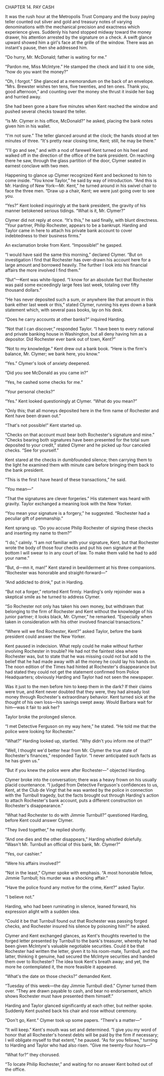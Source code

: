 CHAPTER 14. PAY CASH

It was the rush hour at the Metropolis Trust Company and the busy paying teller counted out silver and gold and treasury notes of varying denominations with the mechanical precision and exactness which experience gives. Suddenly his hand stopped midway toward the money drawer, his attention arrested by the signature on a check. A swift glance upward showed him a girl's face at the grille of the window. There was an instant's pause, then she addressed him.

“Do hurry, Mr. McDonald; father is waiting for me.”

“Pardon me, Miss McIntyre.” He stamped the check and laid it to one side, “how do you want the money?”

“Oh, I forgot.” She glanced at a memorandum on the back of an envelope. “Mrs. Brewster wishes ten tens, five twenties, and ten ones. Thank you, good afternoon,” and counting over the money she thrust it inside her bag and hurried away.

She had been gone a bare five minutes when Kent reached the window and pushed several checks toward the teller.

“Is Mr. Clymer in his office, McDonald?” he asked, placing the bank notes given him in his wallet.

“I'm not sure.” The teller glanced around at the clock; the hands stood at ten minutes of three. “It's pretty near closing time, Kent; still, he may be there.”

“I'll go and see,” and with a nod of farewell Kent turned on his heel and walked off in the direction of the office of the bank president. On reaching there he saw, through the glass partition of the door, Clymer seated in earnest conclave with two men.

Happening to glance up Clymer recognized Kent and beckoned to him to come inside. “You know Taylor,” he said by way of introduction. “And this is Mr. Harding of New York—Mr. Kent,” he turned around in his swivel chair to face the three men. “Draw up a chair, Kent; we were just going over to see you.

“Yes?” Kent looked inquiringly at the bank president, the gravity of his manner betokened serious tidings. “What is it, Mr. Clymer?”

Clymer did not reply at once. “It's this,” he said finally, with blunt directness. “Your partner, Philip Rochester, appears to be a bankrupt. Harding and Taylor came in here to attach his private bank account to cover indebtedness to their business firms.”

An exclamation broke from Kent. “Impossible!” he gasped.

“I would have said the same this morning,” declared Clymer. “But on investigation I find that Rochester has over-drawn his account here for a large amount and borrowed heavily. The further I look into his financial affairs the more involved I find them.”

“But”—Kent was white-lipped. “I know for an absolute fact that Rochester was paid some exceedingly large fees last week, totaling over fifty thousand dollars.”

“He has never deposited such a sum, or anywhere like that amount in this bank either last week or this,” stated Clymer, running his eyes down a bank statement which, with several pass books, lay on his desk.

“Does he carry accounts at other banks?” inquired Harding.

“Not that I can discover,” responded Taylor. “I have been to every national and private banking house in Washington, but all deny having him as a depositor. Did Rochester ever bank out of town, Kent?”

“Not to my knowledge.” Kent drew out a bank book. “Here is the firm's balance, Mr. Clymer; we bank here, you know.”

“Yes.” Clymer's look of anxiety deepened.

“Did you see McDonald as you came in?”

“Yes, he cashed some checks for me.”

“Your personal checks?”

“Yes.” Kent looked questioningly at Clymer. “What do you mean?”

“Only this; that all moneys deposited here in the firm name of Rochester and Kent have been drawn out.”

“That's not possible!” Kent started up.

“Checks on that account must bear both Rochester's signature and mine.” “Checks bearing both signatures have been presented for the total sum deposited to your credit,” stated Clymer and he picked up four canceled checks. “See for yourself.”

Kent stared at the checks in dumbfounded silence; then carrying them to the light he examined them with minute care before bringing them back to the bank president.

“This is the first I have heard of these transactions,” he said.

“You mean—”

“That the signatures are clever forgeries.” His statement was heard with gravity. Taylor exchanged a meaning look with the New Yorker.

“You mean your signature is a forgery,” he suggested. “Rochester had a peculiar gift of penmanship.”

Kent sprang up. “Do you accuse Philip Rochester of signing these checks and inserting my name to them?”

“I do,” calmly. “I am not familiar with your signature, Kent, but that Rochester wrote the body of those four checks and put his own signature at the bottom I will swear to in any court of law. To make them valid he had to add your name.”

“But, d—mn it, man!” Kent stared in bewilderment at his three companions. “Rochester was honorable and straight-forward—”

“And addicted to drink,” put in Harding.

“But not a forger,” retorted Kent firmly. Harding's only rejoinder was a skeptical smile as he turned to address Clymer.

“So Rochester not only has taken his own money, but withdrawn that belonging to the firm of Rochester and Kent without the knowledge of his junior partner; it looks black, Mr. Clymer,” he remarked. “Especially when taken in consideration with his other involved financial transactions.”

“Where will we find Rochester, Kent?” asked Taylor, before the bank president could answer the New Yorker.

Kent paused in indecision. What reply could he make without further involving Rochester in trouble? He had not the faintest idea where Rochester was, but to state that he was missing could not but add to the belief that he had made away with all the money he could lay his hands on. The noon edition of the Times had hinted at Rochester's disappearance but had stated they could not get the statement confirmed from Police Headquarters; obviously Harding and Taylor had not seen the newspaper.

Was it just to the men before him to keep them in the dark? If their claims were true, and Kent never doubted that they were, they had already lost money through Rochester's extraordinary behavior. Kent turned sick at the thought of his own loss—his savings swept away. Would Barbara wait for him—was it fair to ask her?

Taylor broke the prolonged silence.

“I met Detective Ferguson on my way here,” he stated. “He told me that the police were looking for Rochester.”

“What?” Harding looked up, startled. “Why didn't you inform me of that?”

“Well, I thought we'd better hear from Mr. Clymer the true state of Rochester's finances,” responded Taylor. “I never anticipated such facts as he has given us.”

“But if you knew the police were after Rochester—” objected Harding.

Clymer broke into the conversation; there was a heavy frown on his usually placid countenance. “I judged from Detective Ferguson's confidences to us, Kent, at the Club de Vingt that he was wanted by the police in connection with the Turnbull tragedy, but the facts brought out through Harding's action to attach Rochester's bank account, puts a different construction on Rochester's disappearance.”

“What had Rochester to do with Jimmie Turnbull?” questioned Harding, before Kent could answer Clymer.

“They lived together,” he replied shortly.

“And one dies and the other disappears,” Harding whistled dolefully. “Wasn't Mr. Turnbull an official of this bank, Mr. Clymer?”

“Yes, our cashier.”

“Were his affairs involved?”

“Not in the least,” Clymer spoke with emphasis. “A most honorable fellow, Jimmie Turnbull; his murder was a shocking affair.”

“Have the police found any motive for the crime, Kent?” asked Taylor.

“I believe not.”

Harding, who had been ruminating in silence, leaned forward, his expression alight with a sudden idea.

“Could it be that Turnbull found out that Rochester was passing forged checks, and Rochester insured his silence by poisoning him?” he asked.

Clymer and Kent exchanged glances, as Kent's thoughts reverted to the forged letter presented by Turnbull to the bank's treasurer, whereby he had been given McIntyre's valuable negotiable securities. Could it be that Rochester had written the letter, given it to his room-mate, Turnbull, and the latter, thinking it genuine, had secured the McIntyre securities and handed them over to Rochester? The idea took Kent's breath away; and yet, the more he contemplated it, the more feasible it appeared.

“What's the date on those checks?” demanded Kent.

“Tuesday of this week—the day Jimmie Turnbull died.” Clymer turned them over. “They are drawn payable to cash, and bear no endorsement, which shows Rochester must have presented them himself.”

Harding and Taylor glanced significantly at each other, but neither spoke. Suddenly Kent pushed back his chair and rose without ceremony.

“Don't go, Kent.” Clymer took up some papers. “There's a matter—”

“It will keep.” Kent's mouth was set and determined. “I give you my word of honor that all Rochester's honest debts will be paid by the firm if necessary; I will obligate myself to that extent,” he paused. “As for you fellows,” turning to Harding and Taylor who had also risen. “Give me twenty-four hours—”

“What for?” they chorused.

“To locate Philip Rochester,” and waiting for no answer Kent bolted out of the office.